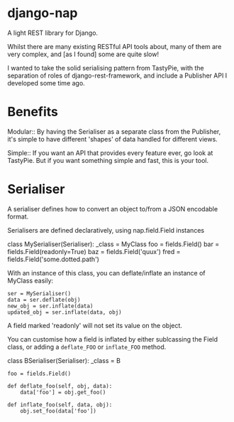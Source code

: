 django-nap
==========

A light REST library for Django.

Whilst there are many existing RESTful API tools about, many of them are very complex, and [as I found] some are quite slow!

I wanted to take the solid serialising pattern from TastyPie, with the separation of roles of django-rest-framework, and include a Publisher API I developed some time ago.

Benefits
========

Modular::
    By having the Serialiser as a separate class from the Publisher, it's simple to have different 'shapes' of data handled for different views.

Simple::
    If you want an API that provides every feature ever, go look at TastyPie.  But if you want something simple and fast, this is your tool.

Serialiser
==========

A serialiser defines how to convert an object to/from a JSON encodable format.

Serialisers are defined declaratively, using nap.field.Field instances

class MySerialiser(Serialiser):
    _class = MyClass
    foo = fields.Field()
    bar = fields.Field(readonly=True)
    baz = fields.Field('quux')
    fred = fields.Field('some.dotted.path')

With an instance of this class, you can deflate/inflate an instance of MyClass easily:

    ser = MySerialiser()
    data = ser.deflate(obj)
    new_obj = ser.inflate(data)
    updated_obj = ser.inflate(data, obj)

A field marked 'readonly' will not set its value on the object.

You can customise how a field is inflated by either sublcassing the Field class, or adding a ``deflate_FOO`` or ``inflate_FOO`` method.

class BSerialiser(Serialiser):
    _class = B

    foo = fields.Field()

    def deflate_foo(self, obj, data):
        data['foo'] = obj.get_foo()

    def inflate_foo(self, data, obj):
        obj.set_foo(data['foo'])

